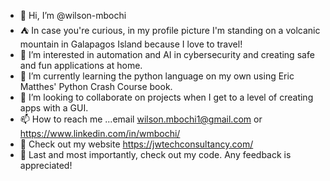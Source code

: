 - 👋 Hi, I’m @wilson-mbochi
- ⛺ In case you're curious, in my profile picture I'm standing on a volcanic mountain in Galapagos Island because I love to travel!
- 👀 I’m interested in automation and AI in cybersecurity and creating safe and fun applications at home.
- 🌱 I’m currently learning the python language on my own using Eric Matthes' Python Crash Course book. 
- 💞️ I’m looking to collaborate on projects when I get to a level of creating apps with a GUI. 
- 📫 How to reach me ...email wilson.mbochi1@gmail.com or https://www.linkedin.com/in/wmbochi/
- 👀 Check out my website https://jwtechconsultancy.com/
- 💾 Last and most importantly, check out my code. Any feedback is appreciated!
<!---
wilson-mbochi/wilson-mbochi is a ✨ special ✨ repository because its `README.md` (this file) appears on your GitHub profile.
You can click the Preview link to take a look at your changes.
--->
